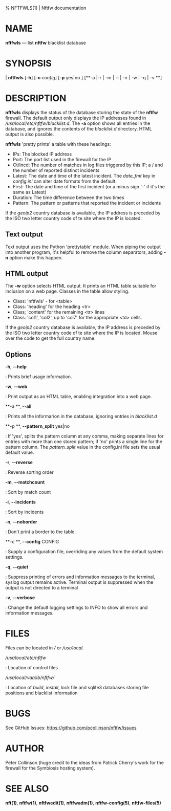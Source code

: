 % NFTFWLS(1) | Nftfw documentation

NAME
====

**nftfwls** — list **nftfw** blacklist database

SYNOPSIS
======

| **nftfwls** \[**-h**\] \[**-c** _config_]  \[**-p** yes|no \] \[**-a |-r | -m | -i | -n | -w | -q | -v **\]


DESCRIPTION
=========

**nftfwls** displays the status of the database storing the state of the **nftfw** firewall. The default output only displays the IP addresses found in _/usr/local/etc/nftfw/blacklist.d_. The **-a** option shows all entries in the database, and ignores the contents of the _blacklist.d_ directory. HTML output is also possible.

**nftfwls** 'pretty prints' a table with these headings:

-  IPs:   The blocked IP address
- Port: The port list used in the firewall for the IP
- Ct/Incd: The number of matches in log files triggered by this IP; a / and the number of reported distinct incidents
- Latest: The date and time of the latest incident. The _date_fmt_ key in _config.ini_ can alter  date formats from the default.
- First: The date and time of the first incident (or a minus sign '-' if it's the same as Latest)
- Duration: The time difference between the two times
- Pattern: The pattern or patterns that reported the incident or incidents

If the _geoip2_ country database is available, the IP address is preceded by the ISO two letter country code of te site where the IP is located.

Text output
----------

Text output uses the Python 'prettytable' module. When piping the output into another program, it's helpful to remove the column separators, adding **-n** option make this happen.

HTML output
-----------
The **-w** option selects HTML output. It prints an HTML table suitable for inclusion on a web page. Classes in the table allow styling.

- Class: 'nftfwls' - for <table\>
- Class: 'heading' for the heading <tr\>
- Class; 'content' for the remaining <tr\> lines
- Class: 'col1', 'col2', up to 'col7' for the appropriate <td\> cells.

If the _geoip2_ country database is available, the IP address is preceded by the ISO two letter country code of te site where the IP is located. Mouse over the code to get the full country name.

Options
-------

**-h**, **-\-help**

:   Prints brief usage information.

**-w**, **-\-web**

: Print output as an HTML table, enabling  integration into a web page.

**-a **, **-\-all**

:   Prints all the informarion in the database, ignoring entries in _blacklist.d_

**-p **, **-\-pattern_split** yes|no

: If 'yes', splits the pattern column at any comma, making separate lines for entries with more than one stored pattern; if 'no' prints a single line for the pattern column. The _pattern_split_ value in the config.ini file sets the usual default value.

**-r**, **-\-reverse**

:   Reverse sorting order

**-m**, **-\-matchcount**

:   Sort by match count

**-i**, **-\-incidents**

:   Sort by incidents

**-n**, **-\-noborder**

:   Don't print a border to the table.

**-c **, **-\-config** CONFIG

:   Supply a configuration file, overriding any values from the default system settings.

**-q**, **-\-quiet**

:   Suppress printing of errors and information messages to the terminal, syslog output remains active. Terminal output is suppressed when the output is not directed to a terminal

**-v**, **-\-verbose**

:   Change the default logging settings to INFO to show all errors and information messages.

 FILES
=====

Files can be located in _/_ or  _/usr/local_.

_/usr/local/etc/nftfw_

:   Location of  control files

_/usr/local/var/lib/nftfw/_

:   Location of *build*, *install*, lock file and sqlite3 databases storing file positions and blacklist information

BUGS
====

See GitHub Issues: <https://github.com/pcollinson/nftfw/issues>

AUTHOR
======

Peter Collinson (huge credit to the ideas from Patrick Cherry's work for the firewall for the Symbiosis hosting system).

SEE ALSO
========

**nft(1)**, **nftfw(1)**, **nftfwedit(1)**, **nftfwadm(1)**, **nftfw-config(5)**, **nftfw-files(5)**
